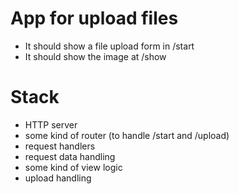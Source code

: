 # App for upload files
* It should show a file upload form in /start
* It should show the image at /show

# Stack
* HTTP server
* some kind of router (to handle /start and /upload)
* request handlers
* request data handling
* some kind of view logic
* upload handling
